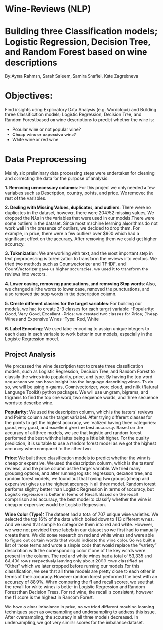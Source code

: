 # Wine-Reviews (NLP)

# Building three Classification models; Logistic Regression, Decision Tree, and Random Forest based on wine descriptions

By:Ayma Rahman, Sarah Saleem, Samira Shafiei, Kate Zagrebneva

# Objectives:
Find insights using Exploratory Data Analysis (e.g. Wordcloud)
and Building three Classification models; Logistic Regression, Decision Tree, and Random Forest based on wine descriptions to predict whether the wine is:
   - Popular wine or not popular wine?
   - Cheap wine or expensive wine?
   - White wine or red wine

# Data Preprocessing
Mainly six preliminary data processing steps were undertaken for cleaning and correcting the data for the purpose of analysis:

**1. Removing unnecessary columns**: For this project we only needed a few variables such as Description, country, points, and price. We removed the rest of the variables.

**2. Dealing with Missing Values, duplicates, and outliers**: There were no duplicates in the dataset, however, there were 204752 missing values. We dropped the NAs in the variables that were used in our models.There were some outliers in the dataset. Since most machine learning algorithms do not work well in the presence of outliers, we decided to drop them. For example, in price, there were a few outliers over $900 which had a significant effect on the accuracy. After removing them we could get higher accuracy.

**3. Tokenization**: We are working with text, and the most important step in text preprocessing is tokenization to transform the reviews into vectors. We tried two methods such as Countvectorizer and TF-IDF, and CountVectorizer gave us higher accuracies. we used it to transform the reviews into vectors. 

**4. Lower casing, removing punctuations, and removing Stop words**: Also, we changed all the words to lower case, removed the punctuations, and also removed the stop words in the description column.

**5. Create different classes for the target variables**: For building our models, we had to create 2-3 classes for each target variable:
  -Popularity: Good, Very Good, Excellent
  -Price: we created two classes for Price; Cheap Wines and Expensive Wines 
  -Type: Red, White

**6. Label Encoding**: We used label encoding to assign unique integers to each class in each variable to work better in our models, especially in the Logistic Regression model.

## Project Analysis
We processed the wine description text to create three classification models, such as Logistic Regression, Decision Tree, and Random Forest to classify the wines into popularity, price, and type. By having the top word sequences we can have insight into the language describing wines. To do so, we will be using n-grams, Countvectorizer, word cloud, and nltk (Natural Language Toolkit) python packages. We will use unigram, bigrams, and trigrams to find the top one word, two sequence words, and three sequence words to describe wine.

**Popularity:** We used the description column, which is the tasters' reviews and Points column as the target variabel. After trying different classes for the points to get the highest accuracy, we realized having three categories: good, very good, and excellent give the best accuracy. Based on the accuracy of all three models, we see that logistic and random forest performed the best with the latter being a little bit higher. For the quality prediction, it is suitable to use a random forest model as we got the highest accuracy when compared to the other two.

**Price:** We built three classification models to predict whether the wine is cheap or expensive. We used the description column, which is the tasters' reviews, and the price column as the target variable.  We tried many grouping options, and after running logistic regression, decision tree, and random forest models, we found out that having two groups (cheap and expensive) gives us the highest accuracy in all three model. Random forest performs slightly better than Logistic Regression in terms of accuracy, but Logistic regression is better in terms of Recall. Based on the recall comparison and accuracy, the best model to classify whether the wine is cheap or expensive would be Logistic Regression.

**Wine Color (Type):** The dataset had a total of 707 unique wine varieties. We selected the top 16% of the data which boiled down to 113 different wines. And we used that sample to categorize them into red and white. However, we were not provided those labels in our dataset so we first had to manually create them. We did some research on red and white wines and were able to figure out certain words that would indicate the wine color. So we built a list of those terms and wrote a simple code that would replace the “variety” description with the corresponding color if one of the key words were present in the column. The red and white wines had a total of 53,335 and 64,430 rows respectively leaving only about 2000 rows classified as “Other” which we later dropped before running our models.For this classification, we see that all three models are pretty close to each other in terms of their accuracy. However random forest performed the best with an accuracy of 88.9%. When comparing the f1 and recall scores, we see that the recall for white wines is better in Logistic Regression and Random Forest than Decision Trees. For red wine, the recall is consistent, however the f1 score is the highest in Random Forest.

We have a class imbalance in price, so we tried different machine learning techniques such as oversampling and undersampling to address this issue. After oversampling, the accuracy in all three models decreased. In undersampling, we got very similar scores for the imbalance dataset. 


